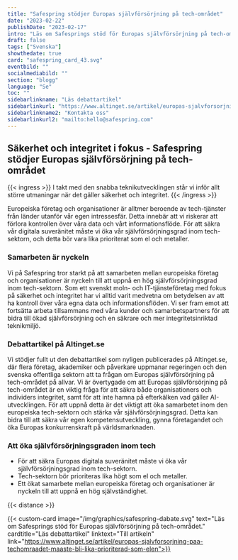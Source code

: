 ```yaml
---
title: "Safespring stödjer Europas självförsörjning på tech-området"
date: "2023-02-22"
publishDate: "2023-02-17"
intro: "Läs om Safesprings stöd för Europas självförsörjning på tech-området. Safespring diskuterar vikten av ökad självförsörjningsgrad för att säkra organisationers och individers integritet och uppmuntrar till samarbete inom den europeiska tech-sektorn."
draft: false
tags: ["Svenska"]
showthedate: true
card: "safespring_card_43.svg"
eventbild: ""
socialmediabild: ""
section: "blogg"
language: "Se"
toc: ""
sidebarlinkname: "Läs debattartikel"
sidebarlinkurl: "https://www.altinget.se/artikel/europas-sjalvforsorjning-paa-techomraadet-maaste-bli-lika-prioriterad-som-elen"
sidebarlinkname2: "Kontakta oss"
sidebarlinkurl2: "mailto:hello@safespring.com"
---
```


## Säkerhet och integritet i fokus - Safespring stödjer Europas självförsörjning på tech-området

{{< ingress >}}
I takt med den snabba teknikutvecklingen står vi inför allt större utmaningar när det gäller säkerhet och integritet. 
{{< /ingress >}}

Europeiska företag och organisationer är alltmer beroende av tech-tjänster från länder utanför vår egen intressesfär. Detta innebär att vi riskerar att förlora kontrollen över våra data och vårt informationsflöde. För att säkra vår digitala suveränitet måste vi öka vår självförsörjningsgrad inom tech-sektorn, och detta bör vara lika prioriterat som el och metaller.

### Samarbeten är nyckeln

Vi på Safespring tror starkt på att samarbeten mellan europeiska företag och organisationer är nyckeln till att uppnå en hög självförsörjningsgrad inom tech-sektorn. Som ett svenskt moln- och IT-tjänsteföretag med fokus på säkerhet och integritet har vi alltid varit medvetna om betydelsen av att ha kontroll över våra egna data och informationsflöden. Vi ser fram emot att fortsätta arbeta tillsammans med våra kunder och samarbetspartners för att bidra till ökad självförsörjning och en säkrare och mer integritetsinriktad teknikmiljö.

### Debattartikel på Altinget.se

Vi stödjer fullt ut den debattartikel som nyligen publicerades på Altinget.se, där flera företag, akademiker och påverkare uppmanar regeringen och den svenska offentliga sektorn att ta frågan om Europas självförsörjning på tech-området på allvar. Vi är övertygade om att Europas självförsörjning på tech-området är en viktig fråga för att säkra både organisationers och individers integritet, samt för att inte hamna på efterkälken vad gäller AI-utvecklingen. För att uppnå detta är det viktigt att öka samarbetet inom den europeiska tech-sektorn och stärka vår självförsörjningsgrad. Detta kan bidra till att säkra vår egen kompetensutveckling, gynna företagandet och öka Europas konkurrenskraft på världsmarknaden.

### Att öka självförsörjningsgraden inom tech

- För att säkra Europas digitala suveränitet måste vi öka vår självförsörjningsgrad inom tech-sektorn.
- Tech-sektorn bör prioriteras lika högt som el och metaller.
- Ett ökat samarbete mellan europeiska företag och organisationer är nyckeln till att uppnå en hög självständighet.

{{< distance >}}

{{< custom-card image="/img/graphics/safespring-dabate.svg" text="Läs om Safesprings stöd för Europas självförsörjning på tech-området." cardtitle="Läs debattartikel"  linktext="Till artikeln" link="https://www.altinget.se/artikel/europas-sjalvforsorjning-paa-techomraadet-maaste-bli-lika-prioriterad-som-elen">}}
